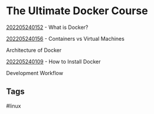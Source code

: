 # The Ultimate Docker Course

[202205240152](../202205240152) - What is Docker?


[202205240156](../202205240156) - Containers vs Virtual Machines

Architecture of Docker

[202205240109](../202205240109) - How to Install Docker

Development Workflow

## Tags
#linux
